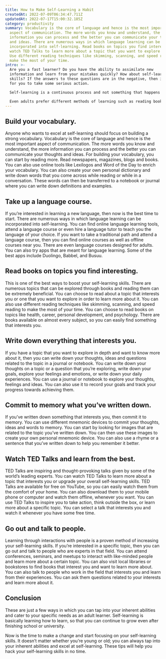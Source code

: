 ```yaml
---
title: How to Make Self-Learning a Habit
createdAt: 2022-07-09T06:34:47.711Z
updatedAt: 2022-07-17T15:00:32.185Z
category: productivity
summary: Vocabulary is the core of language and hence is the most important
  aspect of communication. The more words you know and understand, the more
  information you can process and the better you can communicate your thoughts
  and ideas. There are numerous ways in which language learning can be
  incorporated into self-learning. Read books on topics you find interesting and
  watch TED Talks to learn more about a topic that you want to explore in depth.
  Use different reading techniques like skimming, scanning, and speed reading to
  make the most of your time.
intro: >-
  Are you a fast learner? Do you have the ability to assimilate new
  information and learn from your mistakes quickly? How about self-learning
  skills? If the answers to these questions are in the negative, then it’s time
  for you to take some serious action.

  Self-learning is a continuous process and not something that happens only once or twice in one’s lifetime. In fact, it is an ongoing, never-ending process. It is a way of thinking, an approach to learning and a set of strategies that can be used at any point in time. Self-learning is basically learning how to learn, so that we can continue to grow even after finishing school or university. 

  Even adults prefer different methods of learning such as reading books on their own instead of listening to lectures or attending group classes. There are numerous ways through which you can tap into your inherent abilities and cater to your specific needs as an adult learner. These tips will help you hack your self-learning skills in no time.
---
```


## Build your vocabulary.

Anyone who wants to excel at self-learning should focus on building a strong vocabulary. Vocabulary is the core of language and hence is the most important aspect of communication. The more words you know and understand, the more information you can process and the better you can communicate your thoughts and ideas.
For building your vocabulary, you can start by reading more. Read newspapers, magazines, blogs and books. You can also use online tools like Lexilogos and Word of the Day to enrich your vocabulary.
You can also create your own personal dictionary and write down words that you come across while reading or while in a conversation. These words can then be transferred to a notebook or journal where you can write down definitions and examples.

## Take up a language course.

If you’re interested in learning a new language, then now is the best time to start. There are numerous ways in which language learning can be incorporated into self-learning. You can find online language learning tools, attend a language course or even hire a language tutor to teach you the language of your choice.
If you want to take a traditional path and attend a language course, then you can find online courses as well as offline courses near you. There are even language courses designed for adults.
You can also try apps that are meant for language learning. Some of the best apps include Duolingo, Babbel, and Busuu.

## Read books on topics you find interesting.

This is one of the best ways to boost your self-learning skills. There are numerous topics that can be explored through books and reading them can be extremely beneficial. You can choose to read about a topic that interests you or one that you want to explore in order to learn more about it.
You can also use different reading techniques like skimming, scanning, and speed reading to make the most of your time.
You can choose to read books on topics like health, career, personal development, and psychology. There are books available on almost every subject, so you can easily find something that interests you.

## Write down everything that interests you.

If you have a topic that you want to explore in depth and want to know more about it, then you can write down your thoughts, ideas and questions related to the topic in a journal or notebook.
You can write down your thoughts on a topic or a question that you’re exploring, write down your goals, explore your feelings and emotions, or write down your daily experiences.
You can use a journal or notebook to explore your thoughts, feelings and ideas. You can also use it to record your goals and track your progress towards achieving them.

## Commit to memory what you’ve written down.

If you’ve written down something that interests you, then commit it to memory. You can use different mnemonic devices to commit your thoughts, ideas and words to memory.
You can start by looking for images that are related to the topic you’ve written down. You can then use these images to create your own personal mnemonic device. You can also use a rhyme or a sentence that you’ve written down to help you remember it better.

## Watch TED Talks and learn from the best.

TED Talks are inspiring and thought-provoking talks given by some of the world’s leading experts. You can watch TED Talks to learn more about a topic that interests you or upgrade your overall self-learning skills.
TED Talks are available for free on YouTube, so you can easily watch them from the comfort of your home. You can also download them to your mobile phone or computer and watch them offline, whenever you want.
You can use TED Talks to inspire you to take action, think outside the box, or learn more about a specific topic. You can select a talk that interests you and watch it whenever you have some free time.

## Go out and talk to people.

Learning through interactions with people is a proven method of increasing your self-learning skills. If you’re interested in a specific topic, then you can go out and talk to people who are experts in that field.
You can attend conferences, seminars, and meetups to interact with like-minded people and learn more about a certain topic. You can also visit local libraries or bookstores to find books that interest you and want to learn more about.
You can also talk to people who work in the field that interests you and learn from their experiences. You can ask them questions related to your interests and learn more about it.

## Conclusion

These are just a few ways in which you can tap into your inherent abilities and cater to your specific needs as an adult learner. Self-learning is basically learning how to learn, so that you can continue to grow even after finishing school or university.

Now is the time to make a change and start focusing on your self-learning skills. It doesn’t matter whether you’re young or old; you can always tap into your inherent abilities and excel at self-learning. These tips will help you hack your self-learning skills in no time.
